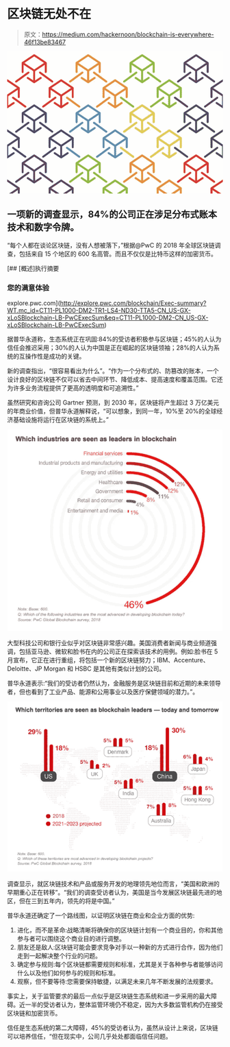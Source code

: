 # 区块链无处不在

> 原文：<https://medium.com/hackernoon/blockchain-is-everywhere-46f13be83467>

![](img/d9c34f15690ae95c031325f7d63e3c26.png)

## 一项新的调查显示，84%的公司正在涉足分布式账本技术和数字令牌。

“每个人都在谈论区块链，没有人想被落下，”根据@PwC 的 2018 年全球区块链调查，包括来自 15 个地区的 600 名高管。而且不仅仅是比特币这样的加密货币。

[](http://explore.pwc.com/blockchain/Exec-summary?WT.mc_id=CT11-PL1000-DM2-TR1-LS4-ND30-TTA5-CN_US-GX-xLoSBlockchain-LB-PwCExecSum&eq=CT11-PL1000-DM2-CN_US-GX-xLoSBlockchain-LB-PwCExecSum) [## [概述]执行摘要

### 您的满意体验

explore.pwc.com](http://explore.pwc.com/blockchain/Exec-summary?WT.mc_id=CT11-PL1000-DM2-TR1-LS4-ND30-TTA5-CN_US-GX-xLoSBlockchain-LB-PwCExecSum&eq=CT11-PL1000-DM2-CN_US-GX-xLoSBlockchain-LB-PwCExecSum) 

据普华永道称，生态系统正在巩固:84%的受访者积极参与区块链；45%的人认为信任会推迟采用；30%的人认为中国是正在崛起的区块链领袖；28%的人认为系统的互操作性是成功的关键。

新的调查指出，“很容易看出为什么”。“作为一个分布式的、防篡改的账本，一个设计良好的区块链不仅可以省去中间环节、降低成本、提高速度和覆盖范围。它还为许多业务流程提供了更高的透明度和可追溯性。”

虽然研究和咨询公司 Gartner 预测，到 2030 年，区块链将产生超过 3 万亿美元的年商业价值，但普华永道解释说，“可以想象，到同一年，10%至 20%的全球经济基础设施将运行在区块链的系统上。”

![](img/dd6cc4ba37639ed2fb453184c0c0e6ad.png)

大型科技公司和银行业似乎对区块链非常感兴趣。美国消费者新闻与商业频道强调，包括亚马逊、微软和脸书在内的公司正在探索该技术的用例。例如:脸书在 5 月宣布，它正在进行重组，将包括一个新的区块链努力；IBM、Accenture、Deloitte、JP Morgan 和 HSBC 是其他有类似计划的公司。

普华永道表示:“我们的受访者仍然认为，金融服务是区块链目前和近期的未来领导者，但也看到了工业产品、能源和公用事业以及医疗保健领域的潜力。”。

![](img/b1d8dd446019c178a2487498ca2efdc5.png)

调查显示，就区块链技术和产品或服务开发的地理领先地位而言，“美国和欧洲的早期重心正在转移”。“我们的调查受访者认为，美国是当今发展区块链最先进的地区，但在三到五年内，领先的将是中国。”

普华永道还确定了一个路线图，以证明区块链在商业和企业方面的优势:

1.  进化，而不是革命:战略清晰将确保你的区块链计划有一个商业目的，你和其他参与者可以围绕这个商业目的进行调整。
2.  朋友还是敌人:区块链可能会要求竞争对手以一种新的方式进行合作，因为他们走到一起解决整个行业的问题。
3.  确定参与规则:每个区块链都需要规则和标准，尤其是关于各种参与者能够访问什么以及他们如何参与的规则和标准。
4.  观察，但不要等待:您需要保持敏捷，以满足未来几年不断发展的法规要求。

事实上，关于监管要求的最后一点似乎是区块链生态系统和进一步采用的最大障碍。近一半的受访者认为，整体监管环境仍不稳定，因为大多数监管机构仍在接受区块链和加密货币。

信任是生态系统的第二大障碍，45%的受访者认为，虽然从设计上来说，区块链可以培养信任，“但在现实中，公司几乎处处都面临信任问题。